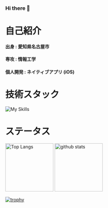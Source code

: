 ### Hi there 👋

# 自己紹介
#### 出身 : 愛知県名古屋市    
#### 専攻 : 情報工学    
#### 個人開発 : ネイティブアプリ (iOS)   
# 技術スタック

![My Skills](https://skillicons.dev/icons?i=swift,kotlin,java,javascript,c,python,aws,gcp,github,firebase&theme=light)

# ステータス
<p align="left"> 
  <img alt="Top Langs" height="150px" src="https://github-readme-stats.vercel.app/api/top-langs/?username=KaitoSeita" />
  <img alt="github stats" height="150px" src="https://github-readme-stats.vercel.app/api?username=KaitoSeita&show_icons=true&theme=transparent" />
</p>

[![trophy](https://github-profile-trophy.vercel.app/?username=KaitoSeita)](https://github.com/ryo-ma/github-profile-trophy)
